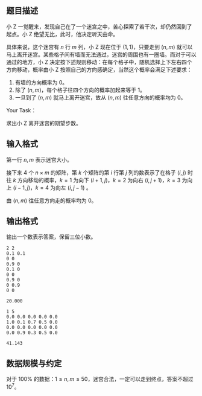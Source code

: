 ## 题目描述

小 Z 一觉醒来，发现自己在了一个迷宫之中，苦心探索了若干次，却仍然回到了起点。小 Z 绝望无比，此时，他决定听天由命。

具体来说，这个迷宫有 $n$ 行 $m$ 列，小 Z 现在位于 $(1,1)$，只要走到 $(n,m)$ 就可以马上离开迷宫。某些格子间有墙而无法通过，迷宫的周围也有一圈墙。而对于可以通过的地方，小 Z 决定按下述规则移动：在每个格子中，随机选择上下左右四个方向移动，概率由小 Z 按照自己的方向感确定，当然这个概率会满足下述要求：

1. 有墙的方向概率为 $0$。
2. 除了 $(n,m)$，每个格子往四个方向的概率加起来等于 $1$。
3. 一旦到了 $(n,m)$ 就马上离开迷宫，故从 $(n,m)$ 往任意方向的概率均为 $0$。

Your Task：

求出小 Z 离开迷宫的期望步数。


## 输入格式

第一行 $n,m$ 表示迷宫大小。

接下来 $4$ 个 $n \times m$ 的矩阵，第 $k$ 个矩阵的第 $i$ 行第 $j$ 列的数表示了在格子 $(i,j)$ 时往 $k$ 方向移动的概率，$k=1$ 为向下 $(i+1,j)$，$k=2$ 为向右 $(i,j+1)$，$k=3$ 为向上 $(i-1,j)$，$k=4$ 为向左 $(i,j-1)$ 。

由 $(n,m)$ 往任意方向走的概率均为 $0$。

## 输出格式

输出一个数表示答案，保留三位小数。

```input1
2 2
0.1 0.1
0 0
0.9 0
0.1 0
0 0
0.9 0
0 0.9
0 0
```
```output1
20.000
```
```input2
1 5
0.0 0.0 0.0 0.0 0.0
1.0 0.1 0.7 0.5 0.0
0.0 0.0 0.0 0.0 0.0
0.0 0.9 0.3 0.5 0.0
```
```output2
41.143
```

## 数据规模与约定

对于 $100\%$ 的数据：$1 \leq n,m \leq 50$，迷宫合法，一定可以走到终点，答案不超过 $10^7$。